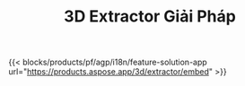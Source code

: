 ﻿---
title: 3D Extractor Giải Pháp 
weight: 7730
url: /vi/extractor
limit: 
description: Chuyển đổi 3D Tập Tin để Autodesk, Draco, Wavefront, 3D Studio và nhiều các định dạng khác
---
{{< blocks/products/pf/agp/i18n/feature-solution-app url="https://products.aspose.app/3d/extractor/embed" >}} 
